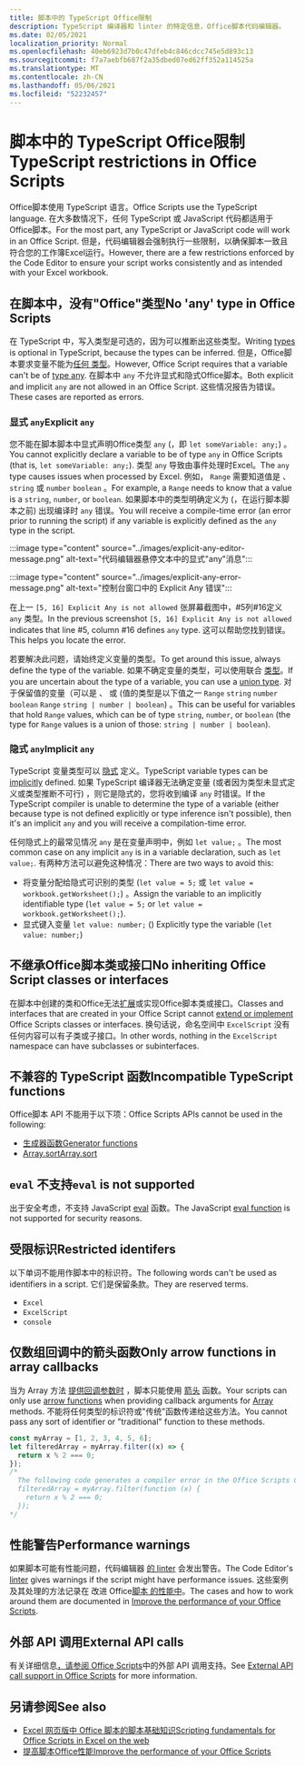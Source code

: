 ```yaml
---
title: 脚本中的 TypeScript Office限制
description: TypeScript 编译器和 linter 的特定信息，Office脚本代码编辑器。
ms.date: 02/05/2021
localization_priority: Normal
ms.openlocfilehash: 40eb6923d7b0c47dfeb4c846cdcc745e5d893c13
ms.sourcegitcommit: f7a7aebfb687f2a35dbed07ed62ff352a114525a
ms.translationtype: MT
ms.contentlocale: zh-CN
ms.lasthandoff: 05/06/2021
ms.locfileid: "52232457"
---
```

# <a name="typescript-restrictions-in-office-scripts"></a><span data-ttu-id="98140-103">脚本中的 TypeScript Office限制</span><span class="sxs-lookup"><span data-stu-id="98140-103">TypeScript restrictions in Office Scripts</span></span>

<span data-ttu-id="98140-104">Office脚本使用 TypeScript 语言。</span><span class="sxs-lookup"><span data-stu-id="98140-104">Office Scripts use the TypeScript language.</span></span> <span data-ttu-id="98140-105">在大多数情况下，任何 TypeScript 或 JavaScript 代码都适用于Office脚本。</span><span class="sxs-lookup"><span data-stu-id="98140-105">For the most part, any TypeScript or JavaScript code will work in an Office Script.</span></span> <span data-ttu-id="98140-106">但是，代码编辑器会强制执行一些限制，以确保脚本一致且符合您的工作簿Excel运行。</span><span class="sxs-lookup"><span data-stu-id="98140-106">However, there are a few restrictions enforced by the Code Editor to ensure your script works consistently and as intended with your Excel workbook.</span></span>

## <a name="no-any-type-in-office-scripts"></a><span data-ttu-id="98140-107">在脚本中，没有"Office"类型</span><span class="sxs-lookup"><span data-stu-id="98140-107">No 'any' type in Office Scripts</span></span>

<span data-ttu-id="98140-108">在[](https://www.typescriptlang.org/docs/handbook/typescript-in-5-minutes.html) TypeScript 中，写入类型是可选的，因为可以推断出这些类型。</span><span class="sxs-lookup"><span data-stu-id="98140-108">Writing [types](https://www.typescriptlang.org/docs/handbook/typescript-in-5-minutes.html) is optional in TypeScript, because the types can be inferred.</span></span> <span data-ttu-id="98140-109">但是，Office脚本要求变量不能为[任何 类型](https://www.typescriptlang.org/docs/handbook/basic-types.html#any)。</span><span class="sxs-lookup"><span data-stu-id="98140-109">However, Office Script requires that a variable can't be of [type any](https://www.typescriptlang.org/docs/handbook/basic-types.html#any).</span></span> <span data-ttu-id="98140-110">在脚本中 `any` 不允许显式和隐式Office脚本。</span><span class="sxs-lookup"><span data-stu-id="98140-110">Both explicit and implicit `any` are not allowed in an Office Script.</span></span> <span data-ttu-id="98140-111">这些情况报告为错误。</span><span class="sxs-lookup"><span data-stu-id="98140-111">These cases are reported as errors.</span></span>

### <a name="explicit-any"></a><span data-ttu-id="98140-112">显式 `any`</span><span class="sxs-lookup"><span data-stu-id="98140-112">Explicit `any`</span></span>

<span data-ttu-id="98140-113">您不能在脚本脚本中显式声明Office类型 `any` (，即 `let someVariable: any;`) 。</span><span class="sxs-lookup"><span data-stu-id="98140-113">You cannot explicitly declare a variable to be of type `any` in Office Scripts (that is, `let someVariable: any;`).</span></span> <span data-ttu-id="98140-114">类型 `any` 导致由事件处理时Excel。</span><span class="sxs-lookup"><span data-stu-id="98140-114">The `any` type causes issues when processed by Excel.</span></span> <span data-ttu-id="98140-115">例如， `Range` 需要知道值是 、 `string` 或 `number` `boolean` 。</span><span class="sxs-lookup"><span data-stu-id="98140-115">For example, a `Range` needs to know that a value is a `string`, `number`, or `boolean`.</span></span> <span data-ttu-id="98140-116">如果脚本中的类型明确定义为 (，在运行脚本脚本之前) 出现编译时 `any` 错误。</span><span class="sxs-lookup"><span data-stu-id="98140-116">You will receive a compile-time error (an error prior to running the script) if any variable is explicitly defined as the `any` type in the script.</span></span>

:::image type="content" source="../images/explicit-any-editor-message.png" alt-text="代码编辑器悬停文本中的显式&quot;any&quot;消息":::

:::image type="content" source="../images/explicit-any-error-message.png" alt-text="控制台窗口中的 Explicit Any 错误":::

<span data-ttu-id="98140-119">在上一 `[5, 16] Explicit Any is not allowed` 张屏幕截图中，#5列#16定义 `any` 类型。</span><span class="sxs-lookup"><span data-stu-id="98140-119">In the previous screenshot `[5, 16] Explicit Any is not allowed` indicates that line #5, column #16 defines `any` type.</span></span> <span data-ttu-id="98140-120">这可以帮助您找到错误。</span><span class="sxs-lookup"><span data-stu-id="98140-120">This helps you locate the error.</span></span>

<span data-ttu-id="98140-121">若要解决此问题，请始终定义变量的类型。</span><span class="sxs-lookup"><span data-stu-id="98140-121">To get around this issue, always define the type of the variable.</span></span> <span data-ttu-id="98140-122">如果不确定变量的类型，可以使用联合 [类型](https://www.typescriptlang.org/docs/handbook/unions-and-intersections.html)。</span><span class="sxs-lookup"><span data-stu-id="98140-122">If you are uncertain about the type of a variable, you can use a [union type](https://www.typescriptlang.org/docs/handbook/unions-and-intersections.html).</span></span> <span data-ttu-id="98140-123">对于保留值的变量（可以是 、 或 (值的类型是以下值之一 `Range` `string` `number` `boolean` `Range` `string | number | boolean`) 。</span><span class="sxs-lookup"><span data-stu-id="98140-123">This can be useful for variables that hold `Range` values, which can be of type `string`, `number`, or `boolean` (the type for `Range` values is a union of those: `string | number | boolean`).</span></span>

### <a name="implicit-any"></a><span data-ttu-id="98140-124">隐式 `any`</span><span class="sxs-lookup"><span data-stu-id="98140-124">Implicit `any`</span></span>

<span data-ttu-id="98140-125">TypeScript 变量类型可以 [隐式](https://www.typescriptlang.org/docs/handbook/type-inference.html) 定义。</span><span class="sxs-lookup"><span data-stu-id="98140-125">TypeScript variable types can be [implicitly](https://www.typescriptlang.org/docs/handbook/type-inference.html) defined.</span></span> <span data-ttu-id="98140-126">如果 TypeScript 编译器无法确定变量 (或者因为类型未显式定义或类型推断不可行) ，则它是隐式的，您将收到编译 `any` 时错误。</span><span class="sxs-lookup"><span data-stu-id="98140-126">If the TypeScript compiler is unable to determine the type of a variable (either because type is not defined explicitly or type inference isn't possible), then it's an implicit `any` and you will receive a compilation-time error.</span></span>

<span data-ttu-id="98140-127">任何隐式上的最常见情况 `any` 是在变量声明中，例如 `let value;` 。</span><span class="sxs-lookup"><span data-stu-id="98140-127">The most common case on any implicit `any` is in a variable declaration, such as `let value;`.</span></span> <span data-ttu-id="98140-128">有两种方法可以避免这种情况：</span><span class="sxs-lookup"><span data-stu-id="98140-128">There are two ways to avoid this:</span></span>

* <span data-ttu-id="98140-129">将变量分配给隐式可识别的类型 (`let value = 5;` 或 `let value = workbook.getWorksheet();`) 。</span><span class="sxs-lookup"><span data-stu-id="98140-129">Assign the variable to an implicitly identifiable type (`let value = 5;` or `let value = workbook.getWorksheet();`).</span></span>
* <span data-ttu-id="98140-130">显式键入变量 `let value: number;` () </span><span class="sxs-lookup"><span data-stu-id="98140-130">Explicitly type the variable (`let value: number;`)</span></span>

## <a name="no-inheriting-office-script-classes-or-interfaces"></a><span data-ttu-id="98140-131">不继承Office脚本类或接口</span><span class="sxs-lookup"><span data-stu-id="98140-131">No inheriting Office Script classes or interfaces</span></span>

<span data-ttu-id="98140-132">在脚本中创建的类和Office无法[扩展](https://www.typescriptlang.org/docs/handbook/classes.html#inheritance)或实现Office脚本类或接口。</span><span class="sxs-lookup"><span data-stu-id="98140-132">Classes and interfaces that are created in your Office Script cannot [extend or implement](https://www.typescriptlang.org/docs/handbook/classes.html#inheritance) Office Scripts classes or interfaces.</span></span> <span data-ttu-id="98140-133">换句话说，命名空间中 `ExcelScript` 没有任何内容可以有子类或子接口。</span><span class="sxs-lookup"><span data-stu-id="98140-133">In other words, nothing in the `ExcelScript` namespace can have subclasses or subinterfaces.</span></span>

## <a name="incompatible-typescript-functions"></a><span data-ttu-id="98140-134">不兼容的 TypeScript 函数</span><span class="sxs-lookup"><span data-stu-id="98140-134">Incompatible TypeScript functions</span></span>

<span data-ttu-id="98140-135">Office脚本 API 不能用于以下项：</span><span class="sxs-lookup"><span data-stu-id="98140-135">Office Scripts APIs cannot be used in the following:</span></span>

* [<span data-ttu-id="98140-136">生成器函数</span><span class="sxs-lookup"><span data-stu-id="98140-136">Generator functions</span></span>](https://developer.mozilla.org/docs/Web/JavaScript/Guide/Iterators_and_Generators#generator_functions)
* [<span data-ttu-id="98140-137">Array.sort</span><span class="sxs-lookup"><span data-stu-id="98140-137">Array.sort</span></span>](https://developer.mozilla.org/docs/Web/JavaScript/Reference/Global_Objects/Array/sort)

## <a name="eval-is-not-supported"></a><span data-ttu-id="98140-138">`eval` 不支持</span><span class="sxs-lookup"><span data-stu-id="98140-138">`eval` is not supported</span></span>

<span data-ttu-id="98140-139">出于安全考虑，不支持 JavaScript [eval](https://developer.mozilla.org/docs/Web/JavaScript/Reference/Global_Objects/eval) 函数。</span><span class="sxs-lookup"><span data-stu-id="98140-139">The JavaScript [eval function](https://developer.mozilla.org/docs/Web/JavaScript/Reference/Global_Objects/eval) is not supported for security reasons.</span></span>

## <a name="restricted-identifers"></a><span data-ttu-id="98140-140">受限标识</span><span class="sxs-lookup"><span data-stu-id="98140-140">Restricted identifers</span></span>

<span data-ttu-id="98140-141">以下单词不能用作脚本中的标识符。</span><span class="sxs-lookup"><span data-stu-id="98140-141">The following words can't be used as identifiers in a script.</span></span> <span data-ttu-id="98140-142">它们是保留条款。</span><span class="sxs-lookup"><span data-stu-id="98140-142">They are reserved terms.</span></span>

* `Excel`
* `ExcelScript`
* `console`

## <a name="only-arrow-functions-in-array-callbacks"></a><span data-ttu-id="98140-143">仅数组回调中的箭头函数</span><span class="sxs-lookup"><span data-stu-id="98140-143">Only arrow functions in array callbacks</span></span>

<span data-ttu-id="98140-144">当为 Array 方法 [提供回调参数时](https://developer.mozilla.org/docs/Web/JavaScript/Reference/Functions/Arrow_functions) ，脚本只能使用 [箭头](https://developer.mozilla.org/docs/Web/JavaScript/Reference/Global_Objects/Array) 函数。</span><span class="sxs-lookup"><span data-stu-id="98140-144">Your scripts can only use [arrow functions](https://developer.mozilla.org/docs/Web/JavaScript/Reference/Functions/Arrow_functions) when providing callback arguments for [Array](https://developer.mozilla.org/docs/Web/JavaScript/Reference/Global_Objects/Array) methods.</span></span> <span data-ttu-id="98140-145">不能将任何类型的标识符或"传统"函数传递给这些方法。</span><span class="sxs-lookup"><span data-stu-id="98140-145">You cannot pass any sort of identifier or "traditional" function to these methods.</span></span>

```TypeScript
const myArray = [1, 2, 3, 4, 5, 6];
let filteredArray = myArray.filter((x) => {
  return x % 2 === 0;
});
/*
  The following code generates a compiler error in the Office Scripts Code Editor.
  filteredArray = myArray.filter(function (x) {
    return x % 2 === 0;
  });
*/
```

## <a name="performance-warnings"></a><span data-ttu-id="98140-146">性能警告</span><span class="sxs-lookup"><span data-stu-id="98140-146">Performance warnings</span></span>

<span data-ttu-id="98140-147">如果脚本可能有性能问题，代码编辑器 [的 linter](https://wikipedia.org/wiki/Lint_(software)) 会发出警告。</span><span class="sxs-lookup"><span data-stu-id="98140-147">The Code Editor's [linter](https://wikipedia.org/wiki/Lint_(software)) gives warnings if the script might have performance issues.</span></span> <span data-ttu-id="98140-148">这些案例及其处理的方法记录在 改进 Office[脚本 的性能中](web-client-performance.md)。</span><span class="sxs-lookup"><span data-stu-id="98140-148">The cases and how to work around them are documented in [Improve the performance of your Office Scripts](web-client-performance.md).</span></span>

## <a name="external-api-calls"></a><span data-ttu-id="98140-149">外部 API 调用</span><span class="sxs-lookup"><span data-stu-id="98140-149">External API calls</span></span>

<span data-ttu-id="98140-150">有关详细信息[，请参阅 Office Scripts](external-calls.md)中的外部 API 调用支持。</span><span class="sxs-lookup"><span data-stu-id="98140-150">See [External API call support in Office Scripts](external-calls.md) for more information.</span></span>

## <a name="see-also"></a><span data-ttu-id="98140-151">另请参阅</span><span class="sxs-lookup"><span data-stu-id="98140-151">See also</span></span>

* [<span data-ttu-id="98140-152">Excel 网页版中 Office 脚本的脚本基础知识</span><span class="sxs-lookup"><span data-stu-id="98140-152">Scripting fundamentals for Office Scripts in Excel on the web</span></span>](scripting-fundamentals.md)
* [<span data-ttu-id="98140-153">提高脚本Office性能</span><span class="sxs-lookup"><span data-stu-id="98140-153">Improve the performance of your Office Scripts</span></span>](web-client-performance.md)

